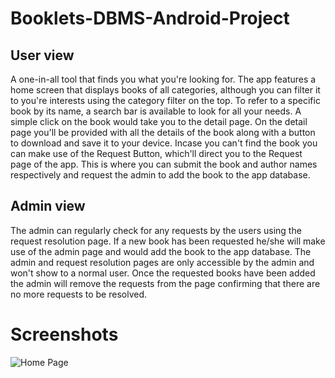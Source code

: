# Booklets-DBMS-Android-Project

## User view
A one-in-all tool that finds you what you're looking for.
The app features a home screen that displays books of all categories, although you can filter it to you're interests using the category filter on the top.
To refer to a specific book by its name, a search bar is available to look for all your needs.
A simple click on the book would take you to the detail page.
On the detail page you'll be provided with all the details of the book along with a button to download and save it to your device.
Incase you can't find the book you can make use of the Request Button, which'll direct you to the Request page of the app.
This is where you can submit the book and author names respectively and request the admin to add the book to the app database.

## Admin view
The admin can regularly check for any requests by the users using the request resolution page.
If a new book has been requested he/she will make use of the admin page and would add the book to the app database.
The admin and request resolution pages are only accessible by the admin and won't show to a normal user.
Once the requested books have been added the admin will remove the requests from the page confirming that there are no more requests to be resolved.

# Screenshots
![Home Page](Screenshots/Screenshot_20211226-222102.png)

